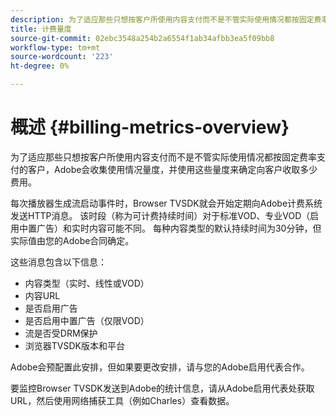 ```yaml
---
description: 为了适应那些只想按客户所使用内容支付而不是不管实际使用情况都按固定费率支付的客户，Adobe会收集使用情况量度，并使用这些量度来确定向客户收取多少费用。
title: 计费量度
source-git-commit: 02ebc3548a254b2a6554f1ab34afbb3ea5f09bb8
workflow-type: tm+mt
source-wordcount: '223'
ht-degree: 0%

---
```


# 概述 {#billing-metrics-overview}

为了适应那些只想按客户所使用内容支付而不是不管实际使用情况都按固定费率支付的客户，Adobe会收集使用情况量度，并使用这些量度来确定向客户收取多少费用。

每次播放器生成流启动事件时，Browser TVSDK就会开始定期向Adobe计费系统发送HTTP消息。 该时段（称为可计费持续时间）对于标准VOD、专业VOD（启用中置广告）和实时内容可能不同。 每种内容类型的默认持续时间为30分钟，但实际值由您的Adobe合同确定。

这些消息包含以下信息：

* 内容类型（实时、线性或VOD）
* 内容URL
* 是否启用广告
* 是否启用中置广告（仅限VOD）
* 流是否受DRM保护
* 浏览器TVSDK版本和平台

Adobe会预配置此安排，但如果要更改安排，请与您的Adobe启用代表合作。

要监控Browser TVSDK发送到Adobe的统计信息，请从Adobe启用代表处获取URL，然后使用网络捕获工具（例如Charles）查看数据。
